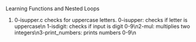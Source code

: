 Learning Functions and Nested Loops
1. 0-isupper.c checks for uppercase letters.
0-isupper: checks if letter is uppercase\n 1-isdigit: checks if input is digit 0-9\n2-mul: multiplies two integers\n3-print_numbers: prints numbers 0-9\n
